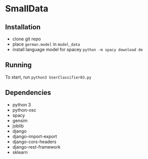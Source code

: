 # SmallData

## Installation
 - clone git repo
 - place `german.model` in `model_data`
 - install language model for spacey `python -m spacy download de`

## Running

To start, run `python3 UserClassifier03.py`

## Dependencies
 - python 3
 - python-osc
 - spacy
 - gensim
 - joblib
 - django
 - django-import-export
 - django-cors-headers
 - django-rest-framework
 - sklearn
